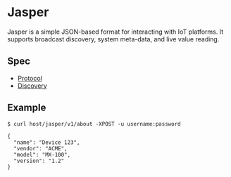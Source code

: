 # Jasper

Jasper is a simple JSON-based format for interacting with IoT platforms. It
supports broadcast discovery, system meta-data, and live value reading.

## Spec

  - [Protocol](jasper-spec-protocol.md)
  - [Discovery](jasper-spec-discovery.md)

## Example

    $ curl host/jasper/v1/about -XPOST -u username:password

    {
      "name": "Device 123",
      "vendor": "ACME",
      "model": "MX-100",
      "version": "1.2"
    }

